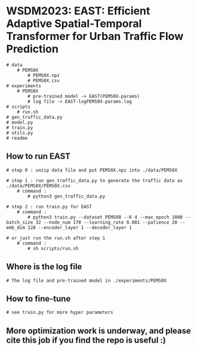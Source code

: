 # WSDM2023: EAST: Efficient Adaptive Spatial-Temporal Transformer for Urban Traffic Flow Prediction
    # data
        # PEMS0X
            # PEMS0X.npz
            # PEMS0X.csv
    # experiments
        # PEMS0X
            # pre-trained model -> EAST(PEMS0X-params)
            # log file -> EAST-logPEMS0X-params.log
    # scripts
        # run.sh
    # gen_traffic_data.py
    # model.py
    # train.py
    # utils.py
    # readme

## How to run EAST
    # step 0 : unzip data file and put PEMS0X.npz into ./data/PEMS0X

    # step 1 : run gen_traffic_data.py to generate the traffic data as ./data/PEMS0X/PEMS0X.csv
        # command :
            # python3 gen_traffic_data.py

    # step 2 : run train.py for EAST
        # command :
            # python3 train.py --dataset PEMS08 --K 4 --max_epoch 1000 --batch_size 32 --node_num 170 --learning_rate 0.001 --patience 20 --emb_dim 128 --encoder_layer 1 --decoder_layer 1

    # or just run the run.sh after step 1
        # command :
            # sh scripts/run.sh

## Where is the log file
    # The log file and pre-trained model in ./experiments/PEMS0X

## How to fine-tune
    # see train.py for more hyper parameters

## More optimization work is underway, and please cite this job if you find the repo is useful :)
